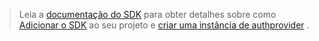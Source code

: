 <!-- markdownlint-disable MD041-->

> Leia a [documentação do SDK](https://docs.microsoft.com/en-us/graph/sdks/sdks-overview) para obter detalhes sobre como [Adicionar o SDK](https://docs.microsoft.com/en-us/graph/sdks/sdk-installation) ao seu projeto e [criar uma instância de authprovider](https://docs.microsoft.com/en-us/graph/sdks/choose-authentication-providers) .
